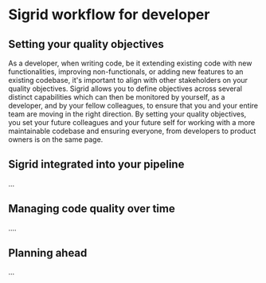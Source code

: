 # Sigrid workflow for developer

## Setting your quality objectives

As a developer, when writing code, be it extending existing code with new functionalities, improving non-functionals, or adding new features to an existing codebase, it's important to align with other stakeholders on your quality objectives.
Sigrid allows you to define objectives across several distinct capabilities which can then be monitored by yourself, as a developer, and by your fellow colleagues, to ensure that you and your entire team are moving in the right direction.
By setting your quality objectives, you set your future colleagues and your future self for working with a more maintainable codebase and ensuring everyone, from developers to product owners is on the same page.

## Sigrid integrated into your pipeline

...

## Managing code quality over time 
....

## Planning ahead
...

